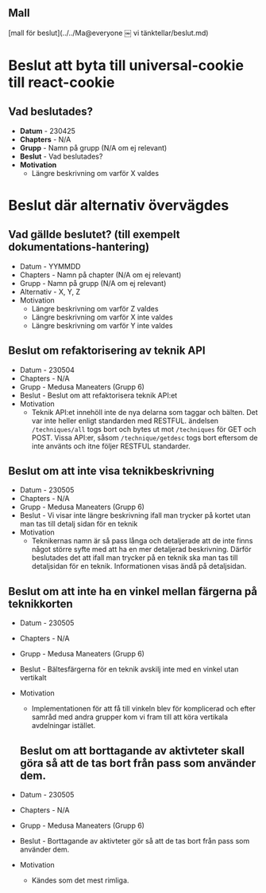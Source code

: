 ## Mall
[mall för beslut](../../Ma@everyone﻿ ￼ vi tänktellar/beslut.md)


# Beslut att byta till universal-cookie till react-cookie

## Vad beslutades?

- **Datum** - 230425
- **Chapters** - N/A
- **Grupp** -  Namn på grupp (N/A om ej relevant)
- **Beslut** - Vad beslutades?
- **Motivation**
  - Längre beskrivning om varför X valdes


# Beslut där alternativ övervägdes

## Vad gällde beslutet? (till exempelt dokumentations-hantering)

- Datum - YYMMDD
- Chapters - Namn på chapter (N/A om ej relevant)
- Grupp - Namn på grupp (N/A om ej relevant)
- Alternativ - X, Y, Z
- Motivation
  - Längre beskrivning om varför Z valdes
  - Längre beskrivning om varför X inte valdes
  - Längre beskrivning om varför Y inte valdes


## Beslut om refaktorisering av teknik API

- Datum - 230504
- Chapters - N/A
- Grupp -  Medusa Maneaters (Grupp 6)
- Beslut - Beslut om att refaktorisera teknik API:et
- Motivation
  - Teknik API:et innehöll inte de nya delarna som taggar och bälten. Det var inte heller enligt standarden med RESTFUL. ändelsen `/techniques/all` togs bort och bytes ut mot `/techniques` för GET och POST. Vissa API:er, såsom `/technique/getdesc` togs bort eftersom de inte använts och itne följer RESTFUL standarder.



## Beslut om att inte visa teknikbeskrivning

- Datum - 230505
- Chapters - N/A
- Grupp -  Medusa Maneaters (Grupp 6)
- Beslut - Vi visar inte längre beskrivning ifall man trycker på kortet utan man tas till detalj sidan för en teknik
- Motivation
  - Teknikernas namn är så pass långa och detaljerade att de inte finns något större syfte med att ha en mer detaljerad beskrivning. Därför beslutades det att ifall man trycker på en teknik ska man tas till detaljsidan för en teknik. Informationen visas ändå på detaljsidan.


## Beslut om att inte ha en vinkel mellan färgerna på teknikkorten

- Datum - 230505
- Chapters - N/A
- Grupp -  Medusa Maneaters (Grupp 6)
- Beslut - Bältesfärgerna för en teknik avskilj inte med en vinkel utan vertikalt
- Motivation
  - Implementationen för att få till vinkeln blev för komplicerad och efter samråd med andra grupper kom vi fram till att köra vertikala avdelningar istället.

  ## Beslut om att borttagande av aktivteter skall göra så att de tas bort från pass som använder dem.

- Datum - 230505
- Chapters - N/A
- Grupp -  Medusa Maneaters (Grupp 6)
- Beslut - Borttagande av aktivteter gör så att de tas bort från pass som använder dem.
- Motivation
  - Kändes som det mest rimliga. 
 
